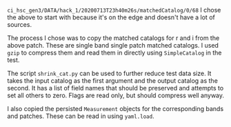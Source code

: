 `ci_hsc_gen3/DATA/hack_1/20200713T23h40m26s/matchedCatalog/0/68`
I chose the above to start with because it's on the edge and doesn't have a lot of sources.

The process I chose was to copy the matched catalogs for r and i from the above patch.
These are single band single patch matched catalogs.
I used `gzip` to compress them and read them in directly using `SimpleCatalog` in the test.

The script `shrink_cat.py` can be used to further reduce test data size.
It takes the input catalog as the first argument and the output catalog as the second.
It has a list of field names that should be preserved and attempts to set all others to zero.
Flags are read only, but should compress well anyway.

I also copied the persisted `Measurement` objects for the corresponding bands and patches.
These can be read in using `yaml.load`.
